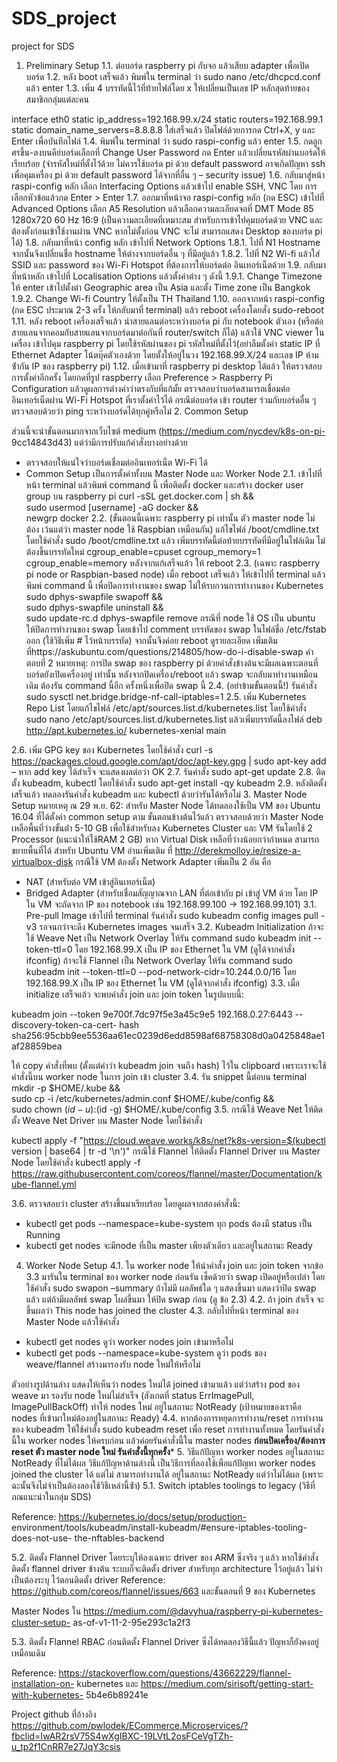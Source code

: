 # SDS_project
project for SDS
1. Preliminary Setup
1.1. ต่อบอร์ด raspberry pi กับจอ แล้วเสียบ adapter เพื่อเปิดบอร์ด
1.2. หลัง boot เสร็จแล้ว พิมพ์ใน terminal ว่า sudo nano /etc/dhcpcd.conf แล้ว enter
1.3. เพิ่ม 4 บรรทัดนี้ไว้ที่ท้ายไฟล์โดย x ให้เปลี่ยนเป็นเลข IP หลักสุดท้ายของสมาชิกกลุ่มแต่ละคน

interface eth0
static ip_address=192.168.99.x/24
static routers=192.168.99.1
static domain_name_servers=8.8.8.8
ใส่เสร็จแล้ว ปิดไฟล์ด้วยการกด Ctrl+X, y และ Enter เพื่อบันทึกไฟล์
1.4. พิมพ์ใน terminal ว่า sudo raspi-config แล้ว enter
1.5. กดลูกศรขึ้น-ลงบนคีย์บอร์ดเลือกที่ Change User Password กด Enter แล้วเปลี่ยนรหัสผ่านบอร์ดให้
เรียบร้อย (จํารหัสใหม่ที่ตั้งไว้ด้วย ไม่ควรใช้บอร์ด pi ด้วย default password อาจเกิดปัญหา ssh
เพื่อคุมเครื่อง pi ด้วย default password ได้จากที่อื่น ๆ – security issue)
1.6. กลับมาสู่หน้า raspi-config หลัก เลือก Interfacing Options แล้วเข้าไป enable SSH, VNC โดย
การเลือกหัวข้อแล้วกด Enter > Enter
1.7. ออกมาที่หน้าจอ raspi-config หลัก (กด ESC) เข้าไปที่ Advanced Options เลือก A5 Resolution
แล้วเลือกความละเอียดจอที่ DMT Mode 85 1280x720 60 Hz 16:9 (เป็นความละเอียดที่เหมาะสม
สําหรับการเข้าไปคุมบอร์ดด้วย VNC และต้องตั้งก่อนเข้าใช้งานผ่าน VNC หากไม่ตั้งก่อน VNC จะไม่
สามารถแสดง Desktop ของบอร์ด pi ได้)
1.8. กลับมาที่หน้า config หลัก เข้าไปที่ Network Options
1.8.1. ไปที่ N1 Hostname จากนั้นจึงเปลี่ยนชื่อ hostname ให้ต่างจากบอร์ดอื่น ๆ ที่มีอยู่แล้ว
1.8.2. ไปที่ N2 Wi-fi แล้วใส่ SSID และ password ของ Wi-Fi Hotspot ที่ต้องการให้บอร์ดต่อ
อินเทอร์เน็ตด้วย
1.9. กลับมาที่หน้าหลัก เข้าไปที่ Localisation Options แล้วตั้งค่าต่าง ๆ ดังนี้
1.9.1. Change Timezone ให้ enter เข้าไปตั้งต่า Geographic area เป็น Asia และตั้ง Time zone
เป็น Bangkok
1.9.2. Change Wi-fi Country ให้ตั้งเป็น TH Thailand
1.10. ออกจากหน้า raspi-config (กด ESC ประมาณ 2-3 ครั้ง ให้กลับมาที่ terminal) แล้ว reboot
เครื่องโดยสั่ง sudo-reboot
1.11. หลัง reboot เครื่องเสร็จแล้ว นําสายแลนต่อระหว่างบอร์ด pi กับ notebook ตัวเอง (หรือต่อ
สายแลนจากคอมกับสายแลนจากบอร์ดมาต่อกันที่ router/switch ก็ได้) แล้วใช้ VNC viewer ในเครื่อง
เข้าไปคุม raspberry pi โดยใช้รหัสผ่านของ pi รหัสใหม่ที่ตั้งไว้(อย่าลืมตั้งค่า static IP ที่ Ethernet
Adapter โน้ตบุ๊คตัวเองด้วย โดยตั้งให้อยู่ในวง 192.168.99.X/24 และเลข IP ห้ามซ้ํากัน IP ของ
raspberry pi)
1.12. เมื่อเข้ามาที่ raspberry pi desktop ได้แล้ว ให้ตรวจสอบการตั้งค่าอีกครั้ง โดยกดที่รูป
raspberry เลือก Preference > Raspberry Pi Configuration แล้วดูผลการต่างค่าว่าตรงกับที่แก้มั้ย
ตรวจสอบว่าบอร์ดสามารถเชื่อมต่ออินเทอร์เน็ตผ่าน Wi-Fi Hotspot ที่เราตั้งค่าไว้ได้ กรณีต่อบอร์ด
เข้า router ร่วมกับบอร์ดอื่น ๆ ตรวจสอบด้วยว่า ping ระหว่างบอร์ดได้ทุกคู่หรือไม่
2. Common Setup

ส่วนนี้จะนําขั้นตอนมากจากเว็บไซต์ medium (https://medium.com/nycdev/k8s-on-pi-
9cc14843d43) แต่ว่ามีการปรับแก้คําสั่งบางอย่างด้วย

- ตรวจสอบให้แน่ใจว่าบอร์ดเชื่อมต่ออินเทอร์เน็ต Wi-Fi ได้
- Common Setup เป็นการตั้งค่าทั้งบน Master Node และ Worker Node
2.1. เข้าไปที่หน้า terminal แล้วพิมพ์ command นี้ เพื่อติดตั้ง docker และสร้าง docker user group บน
raspberry pi
curl -sSL get.docker.com | sh && \
sudo usermod [username] -aG docker && \
newgrp docker
2.2. (ขั้นตอนนี้เฉพาะ raspberry pi เท่านั้น ตัว master node ไม่ต้อง เว้นแต่ว่า master node ใช้
Raspbian เหมือนกัน) แก้ไขไฟล์ /boot/cmdline.txt โดยใช้คําสั่ง sudo /boot/cmdline.txt แล้ว
เพิ่มบรรทัดนี้ต่อท้ายบรรทัดที่มีอยู่ในไฟล์เดิม ไม่ต้องขึ้นบรรทัดใหม่
cgroup_enable=cpuset cgroup_memory=1 cgroup_enable=memory
หลังจากแก้เสร็จแล้ว ให้ reboot
2.3. (เฉพาะ raspberry pi node or Raspbian-based node) เมื่อ reboot เสร็จแล้ว ให้เข้าไปที่
terminal แล้วพิมพ์ command นี้ เพื่อปิดการทํางานของ swap ไม่ให้รบกวนการทํางานของ
Kubernetes
sudo dphys-swapfile swapoff && \
sudo dphys-swapfile uninstall && \
sudo update-rc.d dphys-swapfile remove
กรณีที่ node ใช้ OS เป็น ubuntu ให้ปิดการทํางานของ swap โดยเข้าไป comment บรรทัดของ
swap ในไฟล์ชื่อ /etc/fstab ออก (ใช้วิธีเพิ่ม # ไว้หน้าบรรทัด) จากนั้นจึงค่อย reboot ดูรายละเอียด
เพิ่มเติมที่https://askubuntu.com/questions/214805/how-do-i-disable-swap คําตอบที่ 2
หมายเหตุ: การปิด swap ของ raspberry pi ด้วยคําสั่งข้างต้นจะมีผลเฉพาะตอนที่บอร์ดยังเปิดเครื่องอยู่
เท่านั้น หลังจากปิดเครื่อง/reboot แล้ว swap จะกลับมาทํางานเหมือนเดิม ต้องรัน command นี้อีก
ครั้งหนึ่งเพื่อปิด swap นี้
2.4. (อย่าข้ามขั้นตอนนี้!) รันคําสั่ง sudo sysctl net.bridge.bridge-nf-call-iptables=1
2.5. เพิ่ม Kubernetes Repo List โดยแก้ไขไฟล์ /etc/apt/sources.list.d/kubernetes.list โดยใช้คําสั่ง
sudo nano /etc/apt/sources.list.d/kubernetes.list แล้วเพิ่มบรรทัดนี้ลงไฟล์
deb http://apt.kubernetes.io/ kubernetes-xenial main

2.6. เพิ่ม GPG key ของ Kubernetes โดยใช้คําสั่ง
curl -s https://packages.cloud.google.com/apt/doc/apt-key.gpg | sudo apt-key add –
หาก add key ได้สําเร็จ จะแสดงผลต่อว่า OK
2.7. รันคําสั่ง sudo apt-get update
2.8. ติดตั้ง kubeadm, kubectl โดยใช้คําสั่ง sudo apt-get install -qy kubeadm
2.9. หลังติดตั้งเสร็จแล้ว ทดลองรันคําสั่ง kubeadm และ kubectl ด้วยว่ารันได้หรือไม่
3. Master Node Setup
หมายเหตุ ณ 29 พ.ย. 62:
สําหรับ Master Node ได้ทดลองใช้เป็น VM ของ Ubuntu 16.04 ที่ได้ตั้งค่า common setup ตาม
ขั้นตอนข้างต้นไว้แล้ว ตรวจสอบด้วยว่า Master Node เหลือพื้นที่ว่างขั้นต่ํา 5-10 GB เพื่อใช้สําหรับลง
Kubernetes Cluster และ VM รันโดยใช้ 2 Processor (แนะนําให้ใช้RAM 2 GB)
หาก Virtual Disk เหลือที่ว่างน้อยกว่ากําหนด สามารถขยายพื้นที่ได้ สําหรับ Ubuntu VM อ่านเพิ่มเติม
ที่ http://derekmolloy.ie/resize-a-virtualbox-disk
กรณีใช้ VM ต้องตั้ง Network Adapter เพิ่มเป็น 2 อัน คือ
- NAT (สําหรับต่อ VM เข้าสู่อินเทอร์เน็ต)
- Bridged Adapter (สําหรับเชื่อมสัญญาณจาก LAN ที่ต่อเข้ากับ pi เข้าสู่ VM ด้วย โดย IP
ใน VM จะถัดจาก IP ของ notebook เช่น 192.168.99.100 -> 192.168.99.101)
3.1. Pre-pull Image
เข้าไปที่ terminal รันคําสั่ง sudo kubeadm config images pull -v3 รอจนกว่าจะดึง Kubernetes
images จนเสร็จ
3.2. Kubeadm Initialization
ถ้าจะใช้ Weave Net เป็น Network Overlay ให้รัน command
sudo kubeadm init --token-ttl=0
โดย 192.168.99.X เป็น IP ของ Ethernet ใน VM (ดูได้จากคําสั่ง ifconfig)
ถ้าจะใช้ Flannel เป็น Network Overlay ให้รัน command
sudo kubeadm init --token-ttl=0 --pod-network-cidr=10.244.0.0/16
โดย 192.168.99.X เป็น IP ของ Ethernet ใน VM (ดูได้จากคําสั่ง ifconfig)
3.3. เมื่อ initialize เสร็จแล้ว จะพบคําสั่ง join และ join token ในรูปแบบนี้:

kubeadm join --token 9e700f.7dc97f5e3a45c9e5 192.168.0.27:6443 --discovery-token-ca-cert-
hash sha256:95cbb9ee5536aa61ec0239d6edd8598af68758308d0a0425848ae1af28859bea

ให้ copy คําสั่งที่พบ (ตั้งแต่คําว่า kubeadm join จนถึง hash) ไว้ใน clipboard เพราะเราจะใช้คําสั่งนี้บน
worker node ในการ join เข้า cluster
3.4. รัน snippet นี้ต่อบน terminal
mkdir -p $HOME/.kube && \
sudo cp -i /etc/kubernetes/admin.conf $HOME/.kube/config && \
sudo chown $(id -u):$(id -g) $HOME/.kube/config
3.5. กรณีใช้ Weave Net ให้ติดตั้ง Weave Net Driver บน Master Node โดยใช้คําสั่ง

kubectl apply -f "https://cloud.weave.works/k8s/net?k8s-version=$(kubectl version | base64 | tr -d '\n')"
กรณีใช้ Flannel ให้ติดตั้ง Flannel Driver บน Master Node โดยใช้คําสั่ง
kubectl apply -f https://raw.githubusercontent.com/coreos/flannel/master/Documentation/kube-flannel.yml

3.6. ตรวจสอบว่า cluster สร้างขึ้นมาเรียบร้อย โดยดูผลจากสองคําสั่งนี้:
- kubectl get pods --namespace=kube-system
ทุก pods ต้องมี status เป็น Running
- kubectl get nodes
จะมีnode ที่เป็น master เพียงตัวเดียว และอยู่ในสถานะ Ready
4. Worker Node Setup
4.1. ใน worker node ให้นําคําสั่ง join และ join token จากข้อ 3.3 มารันใน terminal ของ worker
node ก่อนรัน เช็คด้วยว่า swap เปิดอยู่หรือเปล่า โดยใช้คําสั่ง sudo swapon –summary ถ้าไม่มี
ผลลัพธ์ใด ๆ แสดงขึ้นมา แสดงว่าปิด swap แล้ว แต่ถ้ามีผลลัพธ์ swap โผล่ขึ้นมา ให้ปิด swap ก่อน (ดู
ข้อ 2.3)
4.2. ถ้า join สําเร็จ จะขึ้นผลว่า This node has joined the cluster
4.3. กลับไปที่หน้า terminal ของ Master Node แล้วใช้คําสั่ง

- kubectl get nodes ดูว่า worker nodes join เข้ามาหรือไม่
- kubectl get pods --namespace=kube-system ดูว่า pods ของ weave/flannel
สร้างมารองรับ node ใหม่ให้หรือไม่

ตัวอย่างรูปด้านล่าง แสดงให้เห็นว่า nodes ใหม่ได้ joined เข้ามาแล้ว แต่ว่าสร้าง pod ของ weave มา
รองรับ node ใหม่ไม่สําเร็จ (สังเกตที่ status ErrImagePull, ImagePullBackOff) ทําให้ nodes ใหม่
อยู่ในสถานะ NotReady (เป้าหมายของเราคือ nodes ที่เข้ามาใหม่ต้องอยู่ในสถานะ Ready)
4.4. หากต้องการหยุดการทํางาน/reset การทํางานของ kubeadm ให้ใช้คําสั่ง sudo kubeadm reset
เพื่อ reset การทํางานทั้งหมด โดยรันคําสั่งนี้ใน worker nodes ให้ครบก่อน แล้วค่อยรันคําสั่งนี้ใน
master nodes **ก่อนปิดเครื่อง/ต้องการ reset ตัว master node ใหม่ รันคําสั่งนี้ทุกครั้ง***
5. วิธีแก้ปัญหา worker nodes อยู่ในสถานะ NotReady ที่ไม่ได้ผล
วิธีแก้ปัญหาด้านล่างนี้ เป็นวิธีการที่ลองใช้เพือแก้ปัญหา worker nodes joined the cluster ได้ แต่ไม่
สามารถทํางานได้ อยู่ในสถานะ NotReady แต่ว่าไม่ได้ผล (เพราะฉะนั้นจึงไม่จําเป็นต้องลองใช้วิธีเหล่านี้ซ้ํา)
5.1. Switch iptables toolings to legacy (วิธีที่ภณแนะนําในกลุ่ม SDS)

Reference: https://kubernetes.io/docs/setup/production-
environment/tools/kubeadm/install-kubeadm/#ensure-iptables-tooling-does-not-use-
the-nftables-backend

5.2. ติดตั้ง Flannel Driver โดยระบุให้ลงเฉพาะ driver ของ ARM ซึ่งจริง ๆ แล้ว หากใช้คําสั่งติดตั้ง
flannel driver ข้างต้น ระบบก็จะติดตั้ง driver สําหรับทุก architecture ไว้อยู่แล้ว ไม่จําเป็นต้องระบุ
ไว้ตอนติดตั้ง driver
Reference: https://github.com/coreos/flannel/issues/663 และขั้นตอนที่ 9 ของ Kubernetes

Master Nodes ใน https://medium.com/@davyhua/raspberry-pi-kubernetes-cluster-setup-
as-of-v1-11-2-95e293c1a2f3

5.3. ติดตั้ง Flannel RBAC ก่อนติดตั้ง Flannel Driver ซึ่งได้ทดลองวิธีนี้แล้ว ปัญหาก็ยังคงอยู่เหมือนเดิม

Reference: https://stackoverflow.com/questions/43662229/flannel-installation-on-
kubernetes และ https://medium.com/sirisoft/getting-start-with-kubernetes-
5b4e6b89241e

Project github ที่อ้างอิง https://github.com/pwlodek/ECommerce.Microservices/?fbclid=IwAR2rsV75S4wXgIBXC-19LVtL2osFCeVgTZh-u_tp2f1CnRR7e27JqY3csis
